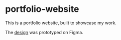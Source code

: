 # portfolio-website
This is a portfolio website, built to showcase my work.

The <a href="https://www.figma.com/file/YFmIi4XdAsGfd1B9Frk6vV/Portfolio-v3?node-id=0%3A1">design<a> was prototyped on Figma.
